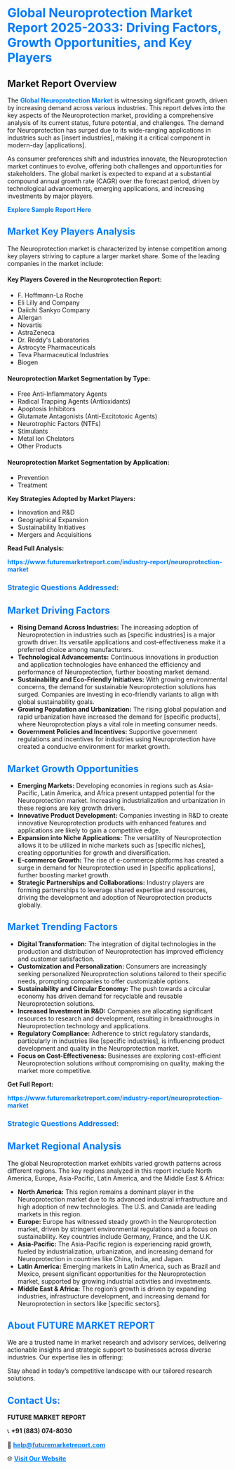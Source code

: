<h1 style="color: #007BFF;">Global Neuroprotection Market Report 2025-2033: Driving Factors, Growth Opportunities, and Key Players</h1>

<section id="overview">
<h2>Market Report Overview</h2>
<p>The <a href="https://www.futuremarketreport.com/industry-report/neuroprotection-market" style="color: #007BFF; text-decoration: none;"><strong>Global Neuroprotection Market</strong></a> is witnessing significant growth, driven by increasing demand across various industries. This report delves into the key aspects of the Neuroprotection market, providing a comprehensive analysis of its current status, future potential, and challenges. The demand for Neuroprotection has surged due to its wide-ranging applications in industries such as [insert industries], making it a critical component in modern-day [applications].</p>
<p>As consumer preferences shift and industries innovate, the Neuroprotection market continues to evolve, offering both challenges and opportunities for stakeholders. The global market is expected to expand at a substantial compound annual growth rate (CAGR) over the forecast period, driven by technological advancements, emerging applications, and increasing investments by major players.</p>
</section>

<section id="overview">
<p><a href="https://www.futuremarketreport.com/request-sample/reportId=41992" style="color: #007BFF; text-decoration: none;"><strong>Explore Sample Report Here</strong></a></p>
</section>

<section id="key-players">
<h2 style="color: #007BFF;">Market Key Players Analysis</h2>
<p>The Neuroprotection market is characterized by intense competition among key players striving to capture a larger market share. Some of the leading companies in the market include:</p>
<h4>Key Players Covered in the Neuroprotection Report:</h4>
<ul><li>F. Hoffmann-La Roche</li><li>Eli Lilly and Company</li><li>Daiichi Sankyo Company</li><li>Allergan</li><li>Novartis</li><li>AstraZeneca</li><li>Dr. Reddy&#039;s Laboratories</li><li>Astrocyte Pharmaceuticals</li><li>Teva Pharmaceutical Industries</li><li>Biogen</li></ul>
<h4>Neuroprotection Market Segmentation by Type:</h4>
<ul><li>Free Anti-Inflammatory Agents</li><li>Radical Trapping Agents (Antioxidants)</li><li>Apoptosis Inhibitors</li><li>Glutamate Antagonists (Anti-Excitotoxic Agents)</li><li>Neurotrophic Factors (NTFs)</li><li>Stimulants</li><li>Metal Ion Chelators</li><li>Other Products</li></ul>

<h4>Neuroprotection Market Segmentation by Application:</h4>
<ul><li>Prevention</li><li>Treatment</li></ul>
<p><strong>Key Strategies Adopted by Market Players:</strong></p>
<ul>
<li>Innovation and R&D</li>
<li>Geographical Expansion</li>
<li>Sustainability Initiatives</li>
<li>Mergers and Acquisitions</li>
</ul>
</section>

<section>
<p><strong>Read Full Analysis: </strong></p><a href="https://www.futuremarketreport.com/industry-report/neuroprotection-market" style="color: #007BFF; text-decoration: none;"><strong>https://www.futuremarketreport.com/industry-report/neuroprotection-market</strong></a>
<h3 style="color: #007BFF;">Strategic Questions Addressed:</h3>
</section>

<section id="driving-factors">
<h2 style="color: #007BFF;">Market Driving Factors</h2>
<ul>
<li><strong>Rising Demand Across Industries:</strong> The increasing adoption of Neuroprotection in industries such as [specific industries] is a major growth driver. Its versatile applications and cost-effectiveness make it a preferred choice among manufacturers.</li>
<li><strong>Technological Advancements:</strong> Continuous innovations in production and application technologies have enhanced the efficiency and performance of Neuroprotection, further boosting market demand.</li>
<li><strong>Sustainability and Eco-Friendly Initiatives:</strong> With growing environmental concerns, the demand for sustainable Neuroprotection solutions has surged. Companies are investing in eco-friendly variants to align with global sustainability goals.</li>
<li><strong>Growing Population and Urbanization:</strong> The rising global population and rapid urbanization have increased the demand for [specific products], where Neuroprotection plays a vital role in meeting consumer needs.</li>
<li><strong>Government Policies and Incentives:</strong> Supportive government regulations and incentives for industries using Neuroprotection have created a conducive environment for market growth.</li>
</ul>
</section>

<section id="growth-opportunities">
<h2 style="color: #007BFF;">Market Growth Opportunities</h2>
<ul>
<li><strong>Emerging Markets:</strong> Developing economies in regions such as Asia-Pacific, Latin America, and Africa present untapped potential for the Neuroprotection market. Increasing industrialization and urbanization in these regions are key growth drivers.</li>
<li><strong>Innovative Product Development:</strong> Companies investing in R&D to create innovative Neuroprotection products with enhanced features and applications are likely to gain a competitive edge.</li>
<li><strong>Expansion into Niche Applications:</strong> The versatility of Neuroprotection allows it to be utilized in niche markets such as [specific niches], creating opportunities for growth and diversification.</li>
<li><strong>E-commerce Growth:</strong> The rise of e-commerce platforms has created a surge in demand for Neuroprotection used in [specific applications], further boosting market growth.</li>
<li><strong>Strategic Partnerships and Collaborations:</strong> Industry players are forming partnerships to leverage shared expertise and resources, driving the development and adoption of Neuroprotection products globally.</li>
</ul>
</section>

<section id="trending-factors">
<h2 style="color: #007BFF;">Market Trending Factors</h2>
<ul>
<li><strong>Digital Transformation:</strong> The integration of digital technologies in the production and distribution of Neuroprotection has improved efficiency and customer satisfaction.</li>
<li><strong>Customization and Personalization:</strong> Consumers are increasingly seeking personalized Neuroprotection solutions tailored to their specific needs, prompting companies to offer customizable options.</li>
<li><strong>Sustainability and Circular Economy:</strong> The push towards a circular economy has driven demand for recyclable and reusable Neuroprotection solutions.</li>
<li><strong>Increased Investment in R&D:</strong> Companies are allocating significant resources to research and development, resulting in breakthroughs in Neuroprotection technology and applications.</li>
<li><strong>Regulatory Compliance:</strong> Adherence to strict regulatory standards, particularly in industries like [specific industries], is influencing product development and quality in the Neuroprotection market.</li>
<li><strong>Focus on Cost-Effectiveness:</strong> Businesses are exploring cost-efficient Neuroprotection solutions without compromising on quality, making the market more competitive.</li>
</ul>
</section>

<section>
<p><strong>Get Full Report: </strong></p><a href="https://www.futuremarketreport.com/industry-report/neuroprotection-market" style="color: #007BFF; text-decoration: none;"><strong>https://www.futuremarketreport.com/industry-report/neuroprotection-market</strong></a>
<h3 style="color: #007BFF;">Strategic Questions Addressed:</h3>
</section>


<section id="regional-analysis">
<h2 style="color: #007BFF;">Market Regional Analysis</h2>
<p>The global Neuroprotection market exhibits varied growth patterns across different regions. The key regions analyzed in this report include North America, Europe, Asia-Pacific, Latin America, and the Middle East & Africa:</p>
<ul>
<li><strong>North America:</strong> This region remains a dominant player in the Neuroprotection market due to its advanced industrial infrastructure and high adoption of new technologies. The U.S. and Canada are leading markets in this region.</li>
<li><strong>Europe:</strong> Europe has witnessed steady growth in the Neuroprotection market, driven by stringent environmental regulations and a focus on sustainability. Key countries include Germany, France, and the U.K.</li>
<li><strong>Asia-Pacific:</strong> The Asia-Pacific region is experiencing rapid growth, fueled by industrialization, urbanization, and increasing demand for Neuroprotection in countries like China, India, and Japan.</li>
<li><strong>Latin America:</strong> Emerging markets in Latin America, such as Brazil and Mexico, present significant opportunities for the Neuroprotection market, supported by growing industrial activities and investments.</li>
<li><strong>Middle East & Africa:</strong> The region’s growth is driven by expanding industries, infrastructure development, and increasing demand for Neuroprotection in sectors like [specific sectors].</li>
</ul>
</section>

<footer>
<h2 style="color: #007BFF;">About FUTURE MARKET REPORT</h2>
<p>We are a trusted name in market research and advisory services, delivering actionable insights and strategic support to businesses across diverse industries. Our expertise lies in offering:</p>

<p>Stay ahead in today’s competitive landscape with our tailored research solutions.</p>

<h2 style="color: #007BFF;">Contact Us:</h2>
<p><strong>FUTURE MARKET REPORT</strong></p>
<p>📞 <strong>+91 (883) 074-8030</strong></p>
<p>📧 <strong><a href="mailto:help@futuremarketreport.com" style="color: #007BFF;">help@futuremarketreport.com</a></strong></p>
<p>🌐 <strong><a href="https://www.futuremarketreport.com/" style="color: #007BFF;">Visit Our Website</a></strong></p>
</footer>